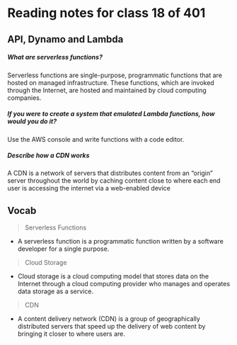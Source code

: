 # Reading notes for class 18 of 401

## API, Dynamo and Lambda

##### What are serverless functions?
Serverless functions are single-purpose, programmatic functions that are hosted on managed infrastructure. These functions, which are invoked through the Internet, are hosted and maintained by cloud computing companies.

##### If you were to create a system that emulated Lambda functions, how would you do it?
Use the AWS console and write functions with a code editor.

##### Describe how a CDN works
A CDN is a network of servers that distributes content from an “origin” server throughout the world by caching content close to where each end user is accessing the internet via a web-enabled device

## Vocab
> Serverless Functions
* A serverless function is a programmatic function written by a software developer for a single purpose. 

> Cloud Storage
* Cloud storage is a cloud computing model that stores data on the Internet through a cloud computing provider who manages and operates data storage as a service.

> CDN
* A content delivery network (CDN) is a group of geographically distributed servers that speed up the delivery of web content by bringing it closer to where users are.
